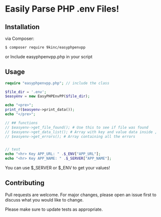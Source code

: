 # Easily Parse PHP .env Files!
  
## Installation
via Composer:
```bash
$ composer require 9kinc/easyphpenvpp
```
or
Include easyphpenvpp.php in your script  

## Usage

```php
require "easyphpenvpp.php"; // include the class

$file_dir = '.env';
$easyenv = new EasyPHPEnvPP($file_dir); 

echo "<pre>";
print_r($easyenv->print_data()); 
echo "</pre>";

// ## functions
// $easyenv->get_file_found(); # Use this to see if file was found
// $easyenv->get_data_list(); # Array with key and value data inside , use for loop to get these values!
// $easyenv->get_errors(); # Array containing all the errors


// test
echo "<hr> Key APP_URL: " .$_ENV["APP_URL"]; 
echo "<hr> Key APP_NAME: " .$_SERVER["APP_NAME"]; 
```

You can use $_SERVER or $_ENV to get your values!

## Contributing
Pull requests are welcome. For major changes, please open an issue first to discuss what you would like to change.

Please make sure to update tests as appropriate.
